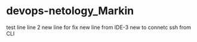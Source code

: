 # devops-netology_Markin
test line
line 2
new line for fix
new line from IDE-3
new to connetc ssh from CLI


